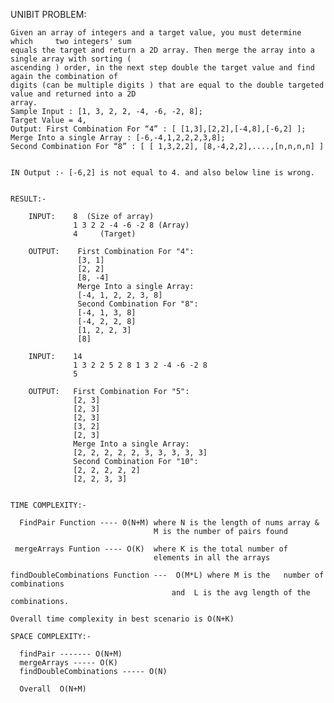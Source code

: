 UNIBIT PROBLEM:

    Given an array of integers and a target value, you must determine which     two integers' sum
    equals the target and return a 2D array. Then merge the array into a    single array with sorting (
    ascending ) order, in the next step double the target value and find    again the combination of
    digits (can be multiple digits ) that are equal to the double targeted  value and returned into a 2D
    array.
    Sample Input : [1, 3, 2, 2, -4, -6, -2, 8];
    Target Value = 4,
    Output: First Combination For “4” : [ [1,3],[2,2],[-4,8],[-6,2] ];
    Merge Into a single Array : [-6,-4,1,2,2,2,3,8];
    Second Combination For “8” : [ [ 1,3,2,2], [8,-4,2,2],....,[n,n,n,n] ]


    IN Output :- [-6,2] is not equal to 4. and also below line is wrong.


    RESULT:-

        INPUT:    8  (Size of array)
                  1 3 2 2 -4 -6 -2 8 (Array)
                  4     (Target)

        OUTPUT:    First Combination For "4":
                   [3, 1]
                   [2, 2]
                   [8, -4]
                   Merge Into a single Array:
                   [-4, 1, 2, 2, 3, 8]
                   Second Combination For "8":
                   [-4, 1, 3, 8]
                   [-4, 2, 2, 8]
                   [1, 2, 2, 3]
                   [8]

        INPUT:    14
                  1 3 2 2 5 2 8 1 3 2 -4 -6 -2 8
                  5

        OUTPUT:   First Combination For "5":
                  [2, 3]
                  [2, 3]
                  [2, 3]
                  [3, 2]
                  [2, 3]
                  Merge Into a single Array:
                  [2, 2, 2, 2, 2, 3, 3, 3, 3, 3]
                  Second Combination For "10":
                  [2, 2, 2, 2, 2]
                  [2, 2, 3, 3]


    TIME COMPLEXITY:-  
      
      FindPair Function ---- 0(N+M) where N is the length of nums array &
                                    M is the number of pairs found

     mergeArrays Funtion ---- O(K)  where K is the total number of                             
                                    elements in all the arrays

    findDoubleCombinations Function ---  O(M*L) where M is the   number of combinations
                                        and  L is the avg length of the combinations.

    Overall time complexity in best scenario is O(N+K)

    SPACE COMPLEXITY:-

      findPair ------- O(N+M)
      mergeArrays ----- O(K)
      findDoubleCombinations ----- O(N)

      Overall  O(N+M)

      
